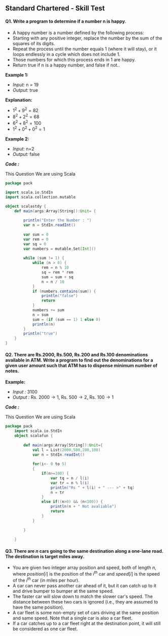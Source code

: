 ## Standard Chartered - Skill Test 

#### Q1. Write a program to determine if a number n is happy.
- A happy number is a number defined by the following process:
- Starting with any positive integer, replace the number by the sum of the squares of its digits.
- Repeat the process until the number equals 1 (where it will stay), or it loops endlessly in a cycle which does not include 1.
- Those numbers for which this process ends in 1 are happy.
- Return true if n is a happy number, and false if not..

**Example 1:**
- *Input:* n = 19
- *Output:* true

**Explanation:**

- $1^2+9^2 = 82$
- $8^2+2^2 = 68$
- $6^2 +8^2 = 100$
- $1^2+0^2+0^2 = 1$

**Example 2:**

- *Input:* n=2
- *Output:* false

***Code :***

This Question We are using Scala

```scala
package pack

import scala.io.StdIn
import scala.collection.mutable

object scalastdy {
	def main(args:Array[String]):Unit= {
		
		println("Enter the Number : ")
		var n = StdIn.readInt()
		
		var sum = 0
		var rem = 0
		var sq = 0
		var numbers = mutable.Set[Int]()
		
		while (sum != 1) {
			while (n > 0) {
				rem = n % 10
				sq = rem * rem
				sum = sum + sq
				n = n / 10
			}
			if (numbers.contains(sum)) {
				println("false")
				return
			}
			numbers += sum
			n = sum
			sum = (if (sum == 1) 1 else 0)
			println(n)
		}
		println("true")
	}	
}
```

#### Q2. There are Rs.2000, Rs.500, Rs.200 and Rs.100 denominations available in ATM. Write a program to find out the denominations for a given user amount such that ATM has to dispense minimum number of notes. 

**Example:** 
- *Input :*  3100 
- *Output :*  Rs.  $2000 \rightarrow 1$, Rs. $500 \rightarrow 2$, Rs. $100 \rightarrow 1$ 

***Code :***

This Question We are using Scala

```scala
package pack
	import scala.io.StdIn
	object scalafun {
		
		def main(args:Array[String]):Unit={
			val l = List(2000,500,200,100)
			var n = StdIn.readInt()
			
			for(i<- 0 to 5)
			{
				if(n>=100) {
					var tq = n / l(i)
					var tr = n % l(i)
					println("Rs " + l(i) + " --- >" + tq)
					n = tr
				}
				else if((n>0) && (n<100)) {
					println(n + " Not avaliable")
					return
				}
			}
			
		}
		
	}

```

#### Q3. There are $n$ cars going to the same destination along a one-lane road. The destination is target miles away.

- You are given two integer array position and speed, both of length $n$, where $position[i]$ is the position of the $i^{th}$ car and $speed[i]$ is the speed of the $i^{th}$ car (in miles per hour).
- A car can never pass another car ahead of it, but it can catch up to it and drive bumper to bumper at the same speed.
- The faster car will slow down to match the slower car's speed. The distance between these two cars is ignored (i.e., they are assumed to have the same position).
- A car fleet is some non-empty set of cars driving at the same position and same speed. Note that a single car is also a car fleet.
-  If a car catches up to a car fleet right at the destination point, it will still be considered as one car fleet.
